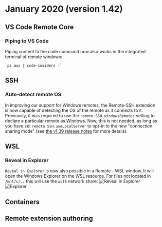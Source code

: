 # January 2020 (version 1.42)

## VS Code Remote Core

### Piping to VS Code

Piping content to the code command now also works in the integrated terminal of remote windows:

    `ps aux | code-insiders -`

## SSH

### Auto-detect remote OS

In improving our support for Windows remotes, the Remote-SSH extension is now capable of detecting the OS of the remote as it connects to it. Previously, it was required to use the `remote.SSH.windowsRemotes` setting to declare a particular remote as Windows. Now, this is not needed, as long as you have set `remote.SSH.useLocalServer` to opt-in to the new "connection sharing mode" (see [the v1.39 release notes](https://github.com/microsoft/vscode-docs/blob/master/remote-release-notes/v1_39.md#ssh-connection-sharing) for more details).

## WSL

### Reveal in Explorer

`Reveal in Explorer` is now also possible in a Remote - WSL window. It will open the Windows Explorer on the WSL resource. For files not located in `/mnt/c/..` this will use the `wsl$` network share:
![Reveal In Explorer](images/1_42/reveal-in-explorer.png) ![Explorer](images/1_42/reveal-in-explorer-2.png)

## Containers

## Remote extension authoring

